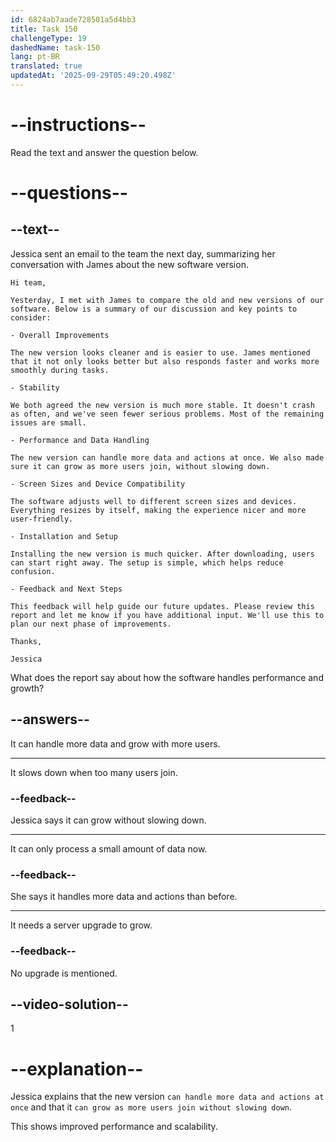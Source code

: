 ```yaml
---
id: 6824ab7aade728501a5d4bb3
title: Task 150
challengeType: 19
dashedName: task-150
lang: pt-BR
translated: true
updatedAt: '2025-09-29T05:49:20.498Z'
---
```


<!-- READING -->

# --instructions--

Read the text and answer the question below.

# --questions--

## --text--

Jessica sent an email to the team the next day, summarizing her conversation with James about the new software version.

`Hi team,`

`Yesterday, I met with James to compare the old and new versions of our software. Below is a summary of our discussion and key points to consider:`

`- Overall Improvements`

`The new version looks cleaner and is easier to use. James mentioned that it not only looks better but also responds faster and works more smoothly during tasks.`

`- Stability`

`We both agreed the new version is much more stable. It doesn't crash as often, and we've seen fewer serious problems. Most of the remaining issues are small.`

`- Performance and Data Handling`

`The new version can handle more data and actions at once. We also made sure it can grow as more users join, without slowing down.`

`- Screen Sizes and Device Compatibility`

`The software adjusts well to different screen sizes and devices. Everything resizes by itself, making the experience nicer and more user-friendly.`

`- Installation and Setup`

`Installing the new version is much quicker. After downloading, users can start right away. The setup is simple, which helps reduce confusion.`

`- Feedback and Next Steps`

`This feedback will help guide our future updates. Please review this report and let me know if you have additional input. We'll use this to plan our next phase of improvements.`

`Thanks,`

`Jessica`

What does the report say about how the software handles performance and growth?

## --answers--

It can handle more data and grow with more users.

---

It slows down when too many users join.

### --feedback--

Jessica says it can grow without slowing down.

---

It can only process a small amount of data now.

### --feedback--

She says it handles more data and actions than before.

---

It needs a server upgrade to grow.

### --feedback--

No upgrade is mentioned.

## --video-solution--

1

# --explanation--

Jessica explains that the new version `can handle more data and actions at once` and that it `can grow as more users join without slowing down`.

This shows improved performance and scalability.
